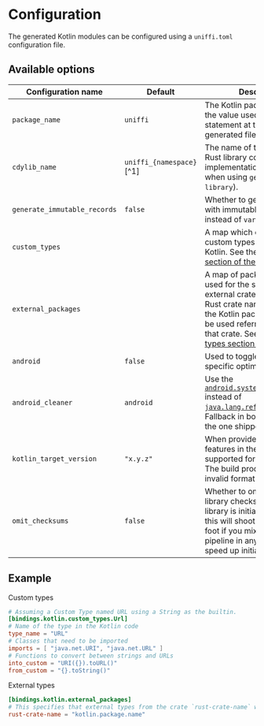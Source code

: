 # Configuration

The generated Kotlin modules can be configured using a `uniffi.toml` configuration file.

## Available options

| Configuration name           | Default                  | Description |
|------------------------------|--------------------------|------------ |
| `package_name`               | `uniffi`                 | The Kotlin package name - ie, the value used in the `package` statement at the top of generated files. |
| `cdylib_name`                | `uniffi_{namespace}`[^1] | The name of the compiled Rust library containing the FFI implementation (not needed when using `generate --library`). |
| `generate_immutable_records` | `false`                  | Whether to generate records with immutable fields (`val` instead of `var`). |
| `custom_types`               |                          | A map which controls how custom types are exposed to Kotlin. See the [custom types section of the manual](../types/custom_types.md#custom-types-in-the-bindings-code)|
| `external_packages`          |                          | A map of packages to be used for the specified external crates. The key is the Rust crate name, the value is the Kotlin package which will be used referring to types in that crate. See the [external types section of the manual](../types/remote_ext_types.md#kotlin)
| `android`                    | `false`                  | Used to toggle on Android specific optimizations
| `android_cleaner`            | `android`                | Use the [`android.system.SystemCleaner`](https://developer.android.com/reference/android/system/SystemCleaner) instead of [`java.lang.ref.Cleaner`](https://docs.oracle.com/en/java/javase/21/docs/api/java.base/java/lang/ref/Cleaner.html). Fallback in both instances is the one shipped with JNA.
| `kotlin_target_version`      | `"x.y.z"`                | When provided, it will enable features in the bindings supported for this version. The build process will fail if an invalid format is used.
| `omit_checksums`             | `false`                  | Whether to omit checking the library checksums as the library is initialized. Changing this will shoot yourself in the foot if you mixup your build pipeline in any way, but might speed up initialization.

## Example

Custom types
```toml
# Assuming a Custom Type named URL using a String as the builtin.
[bindings.kotlin.custom_types.Url]
# Name of the type in the Kotlin code
type_name = "URL"
# Classes that need to be imported
imports = [ "java.net.URI", "java.net.URL" ]
# Functions to convert between strings and URLs
into_custom = "URI({}).toURL()"
from_custom = "{}.toString()"
```

External types
```toml
[bindings.kotlin.external_packages]
# This specifies that external types from the crate `rust-crate-name` will be referred by by the package `"kotlin.package.name`.
rust-crate-name = "kotlin.package.name"
```

